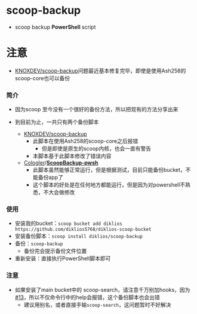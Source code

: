 # scoop-backup
* scoop backup **PowerShell** script

# 注意
* [KNOXDEV/scoop-backup](https://git.irs.sh/KNOXDEV/scoop-backup)问题最近基本修复完毕，即使是使用Ash258的scoop-core也可以备份

### 简介

* 因为scoop 至今没有一个很好的备份方法，所以把现有的方法分享出来

* 到目前为止，一共只有两个备份脚本
  * [KNOXDEV/scoop-backup](https://git.irs.sh/KNOXDEV/scoop-backup)
    * 此脚本在使用Ash258的scoop-core之后报错
      * 但是即使是原生的scoop内核，也会一直有警告
    * 本脚本基于此脚本修改了错误内容
  * [Cologler](https://github.com/Cologler)/**[ScoopBackup-pwsh](https://github.com/Cologler/ScoopBackup-pwsh)**
    * 此脚本虽然能够正常运行，但是根据测试，目前只能备份bucket，不能备份app了
    * 这个脚本的好处是在任何地方都能运行，但是因为对powershell不熟悉，不大会做修改

### 使用

* 安装我的bucket：`scoop bucket add diklios https://github.com/diklios5768/diklios-scoop-bucket`
* 安装备份脚本：`scoop install diklios/scoop-backup`
* 备份：`scoop-backup`
  * 备份完会提示备份文件位置
* 重新安装：直接执行PowerShell脚本即可

### 注意
* 如果安装了main bucket中的 scoop-search，请注意千万别加hooks，因为[#13](https://github.com/shilangyu/scoop-search/issues/13)，所以不仅命令行中的help会报错，这个备份脚本也会出错
  * 建议用别名，或者直接手输`scoop-search`，这问题暂时不好解决
